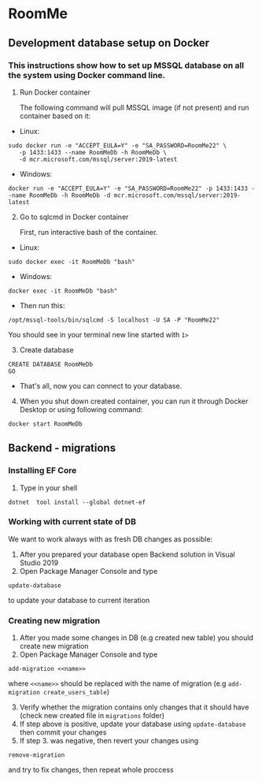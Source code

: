 
# RoomMe
## Development database setup on Docker
### This instructions show how to set up MSSQL database on all the system using Docker command line.

1. Run Docker container

   The following command will pull MSSQL image (if not present) and run container based on it:
- Linux:
```
sudo docker run -e "ACCEPT_EULA=Y" -e "SA_PASSWORD=RoomMe22" \
   -p 1433:1433 --name RoomMeDb -h RoomMeDb \
   -d mcr.microsoft.com/mssql/server:2019-latest
```
- Windows:
```
docker run -e "ACCEPT_EULA=Y" -e "SA_PASSWORD=RoomMe22" -p 1433:1433 --name RoomMeDb -h RoomMeDb -d mcr.microsoft.com/mssql/server:2019-latest
```
2. Go to sqlcmd in Docker container

   First, run interactive bash of the container.
- Linux:
```
sudo docker exec -it RoomMeDb "bash"
```
- Windows:
```
docker exec -it RoomMeDb "bash"
```

- Then run this:
```
/opt/mssql-tools/bin/sqlcmd -S localhost -U SA -P "RoomMe22"
```
   You should see in your terminal new line started with `1>`

3. Create database
```
CREATE DATABASE RoomMeDb
GO
```
- That's all, now you can connect to your database.

4. When you shut down created container, you can run it through Docker Desktop or using following command:
```
docker start RoomMeDb
```
## Backend - migrations
### Installing EF Core
1. Type in your shell
```
dotnet  tool install --global dotnet-ef
```
### Working with current state of DB
We want to work always with as fresh DB changes as possible:
1. After you prepared your database open Backend solution in Visual Studio 2019
2. Open Package Manager Console and type
```
update-database
```
to update your database to current iteration
### Creating new migration
1. After you made some changes in DB (e.g created new table) you should create new migration
2.  Open Package Manager Console and type
```
add-migration <<name>>
```
where `<<name>>` should be replaced with the name of migration (e.g `add-migration create_users_table`)

3. Verify whether the migration contains only changes that it should have (check new created file in `migrations` folder)
4. If step above is positive, update your database using `update-database` then commit your changes
5. If step 3. was negative, then revert your changes using
```
remove-migration
```
and try to fix changes, then repeat whole proccess
